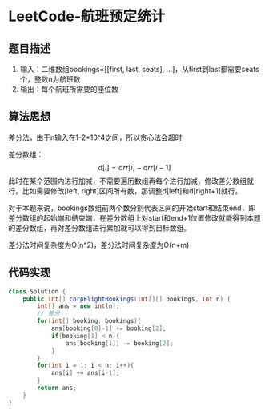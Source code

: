 # LeetCode-航班预定统计

## 题目描述

1. 输入：二维数组bookings=[[first, last, seats], ...]，从first到last都需要seats个，整数n为航班数
2. 输出：每个航班所需要的座位数

## 算法思想

差分法，由于n输入在1-2*10^4之间，所以贪心法会超时

差分数组：
$$
d[i] = arr[i]-arr[i-1]
$$
此时在某个范围内进行加减，不需要遍历数组再每个进行加减，修改差分数组就行。比如需要修改[left, right]区间所有数，那调整d[left]和d[right+1]就行。

对于本题来说，bookings数组前两个数分别代表区间的开始start和结束end，即差分数组的起始端和结束端，在差分数组上对start和end+1位置修改就能得到本题的差分数组，再对差分数组进行累加就可以得到目标数组。

差分法时间复杂度为O(n^2)，差分法时间复杂度为O(n+m)

## 代码实现

```java
class Solution {
    public int[] corpFlightBookings(int[][] bookings, int n) {
        int[] ans = new int[n];
        // 差分
        for(int[] booking: bookings){
            ans[booking[0]-1] += booking[2];
            if(booking[1] < n){
                ans[booking[1]] -= booking[2];
            }
        }
        for(int i = 1; i < n; i++){
            ans[i] += ans[i-1];
        }
        return ans;
    }
}
```



